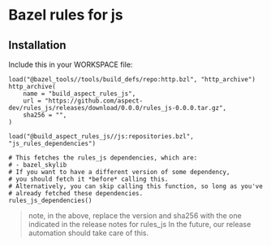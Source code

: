 # Bazel rules for js

## Installation

Include this in your WORKSPACE file:

```starlark
load("@bazel_tools//tools/build_defs/repo:http.bzl", "http_archive")
http_archive(
    name = "build_aspect_rules_js",
    url = "https://github.com/aspect-dev/rules_js/releases/download/0.0.0/rules_js-0.0.0.tar.gz",
    sha256 = "",
)

load("@build_aspect_rules_js//js:repositories.bzl", "js_rules_dependencies")

# This fetches the rules_js dependencies, which are:
# - bazel_skylib
# If you want to have a different version of some dependency,
# you should fetch it *before* calling this.
# Alternatively, you can skip calling this function, so long as you've
# already fetched these dependencies.
rules_js_dependencies()
```

> note, in the above, replace the version and sha256 with the one indicated
> in the release notes for rules_js
> In the future, our release automation should take care of this.
